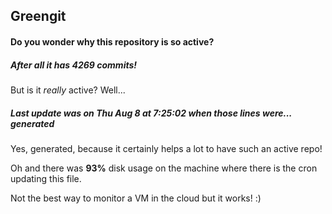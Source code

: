 ## Greengit

#### Do you wonder why this repository is so active?

##### After all it has 4269 commits!

But is it *really* active? Well...

##### Last update was on Thu Aug 8 at 7:25:02 when those lines were... generated

Yes, generated, because it certainly helps a lot to have such an active repo!

Oh and there was **93%** disk usage on the machine
where there is the cron updating this file.

Not the best way to monitor a VM in the cloud but it works! :)
